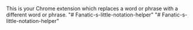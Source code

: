 This is your Chrome extension which replaces a word or phrase with a different word or phrase. "# Fanatic-s-little-notation-helper" 
"# Fanatic-s-little-notation-helper" 
